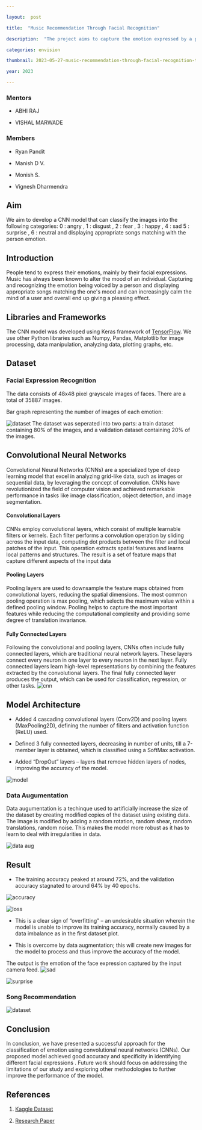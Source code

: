 ```yaml
---

layout:  post

title:  "Music Recommendation Through Facial Recognition"

description:  "The project aims to capture the emotion expressed by a person through facial expressions and displaying appropriate songs matching with the person emotion"

categories: envision

thumbnail: 2023-05-27-music-recommendation-through-facial-recognition-thumbnail.jpg

year: 2023

---
```


  

###  Mentors

  

-  ABHI RAJ

-  VISHAL MARWADE

  

###  Members

  

- Ryan Pandit

- Manish D V.

- Monish S.

-  Vignesh Dharmendra

  


##  Aim

  

We aim to develop a CNN model that can classify the images into the following categories: 0 : angry , 1 : disgust , 2 : fear , 3 : happy , 4 : sad 5 : surprise , 6 : neutral and displaying appropriate songs matching with the person emotion.

  

##  Introduction

  

People tend to express their emotions, mainly by their facial expressions. Music has always been known to alter the mood of an individual. Capturing and recognizing the emotion being voiced by a person and displaying appropriate songs matching the one's mood and can increasingly calm the mind of a user and overall end up giving a pleasing effect.

  

##  Libraries and Frameworks

  

The CNN model was developed using Keras framework of [TensorFlow](https://www.tensorflow.org). We use other Python libraries such as Numpy, Pandas, Matplotlib for image processing, data manipulation, analyzing data, plotting graphs, etc.

  

##  Dataset

  ### Facial Expression Recognition 

The data consists of 48x48 pixel grayscale images of faces. There are a total of 35887 images.


Bar graph representing the number of images of each emotion:


![dataset](/virtual-expo/assets/img/envision/diode/music-recommendation-through-facial-recognition/dataset.png)
The dataset was seperated into two parts: a train dataset containing 80% of the images, and a validation dataset containing 20% of the images.

## **Convolutional Neural Networks**

Convolutional Neural Networks (CNNs) are a specialized type of deep learning model that excel in analyzing grid-like data, such as images or sequential data, by leveraging the concept of convolution. CNNs have revolutionized the field of computer vision and achieved remarkable performance in tasks like image classification, object detection, and image segmentation.
  #### **Convolutional Layers**

CNNs employ convolutional layers, which consist of multiple learnable filters or kernels. Each filter performs a convolution operation by sliding across the input data, computing dot products between the filter and local patches of the input. This operation extracts spatial features and learns local patterns and structures. The result is a set of feature maps that capture different aspects of the input data
#### **Pooling Layers**

Pooling layers are used to downsample the feature maps obtained from convolutional layers, reducing the spatial dimensions. The most common pooling operation is max pooling, which selects the maximum value within a defined pooling window. Pooling helps to capture the most important features while reducing the computational complexity and providing some degree of translation invariance.

#### **Fully Connected Layers**

Following the convolutional and pooling layers, CNNs often include fully connected layers, which are traditional neural network layers. These layers connect every neuron in one layer to every neuron in the next layer. Fully connected layers learn high-level representations by combining the features extracted by the convolutional layers. The final fully connected layer produces the output, which can be used for classification, regression, or other tasks.
![cnn](/virtual-expo/assets/img/envision/diode/music-recommendation-through-facial-recognition/cnn.png)

##  Model Architecture

- Added 4 cascading convolutional layers (Conv2D) and pooling layers (MaxPooling2D), defining the number of filters and activation function (ReLU) used.

- Defined 3 fully connected layers, decreasing in number of units, till a 7-member layer is obtained, which is classified using a SoftMax activation.

- Added “DropOut” layers – layers that remove hidden layers of nodes, improving the accuracy of the model.

![model](/virtual-expo/assets/img/envision/diode/music-recommendation-through-facial-recognition/model.png)
 ###  Data Augumentation

Data augumentation is a techinque used to artificially increase the size of the dataset by creating modified copies of the dataset using existing data. The image is modified by adding a random rotation, random shear, random translations, random noise. This makes the model more robust as it has to learn to deal with irregularities in data.

![data aug](/virtual-expo/assets/img/envision/diode/music-recommendation-through-facial-recognition/data_aug.png)

  ## Result
 - The training accuracy peaked at around 72%, and the validation accuracy stagnated to around 64% by 40 epochs.

![accuracy](/virtual-expo/assets/img/envision/diode/music-recommendation-through-facial-recognition/accuracy.png)

![loss](/virtual-expo/assets/img/envision/diode/music-recommendation-through-facial-recognition/loss.png)
- This is a clear sign of “overfitting” – an undesirable situation wherein the model is unable to improve its training accuracy, normally caused by a data imbalance as in the first dataset plot.

- This is overcome by data augmentation; this will create new images for the model to process and thus improve the accuracy of the model.
   
The output is the emotion of the face expression captured by the input camera feed.
![sad](/virtual-expo/assets/img/envision/diode/music-recommendation-through-facial-recognition/sad.png)


![surprise](/virtual-expo/assets/img/envision/diode/music-recommendation-through-facial-recognition/surprise.png)
  
  ### Song Recommendation
![dataset](/virtual-expo/assets/img/envision/diode/music-recommendation-through-facial-recognition/dataset.png)


  

##  Conclusion

  

In conclusion, we have presented a successful approach for the classification of emotion using convolutional neural networks (CNNs). Our proposed model achieved good accuracy and specificity in identifying different facial expressions . Future work should focus on addressing the limitations of our study and exploring other methodologies to further improve the performance of the model.

  

  

##  References

  

1.  [Kaggle Dataset](https://www.kaggle.com/datasets/jonathanoheix/face-expression-recognition-dataset)



3.  [Research Paper](https://www.researchgate.net/publication/351056923_Facial_Expression_Recognition_Using_CNN_with_Keras)